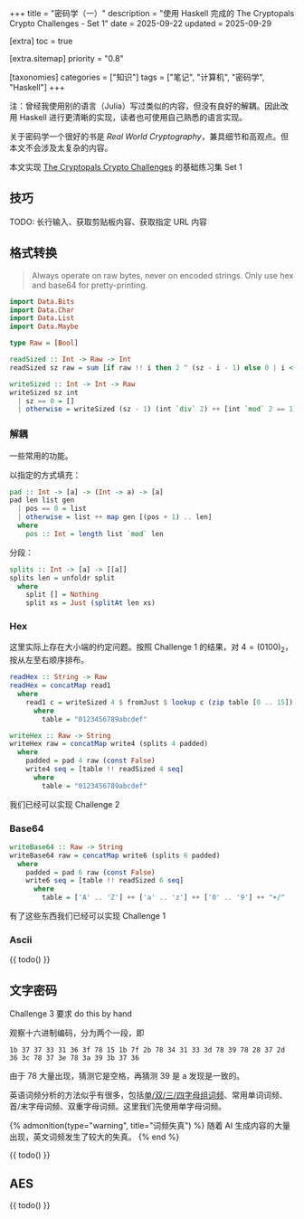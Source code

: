 +++
title = "密码学（一）"
description = "使用 Haskell 完成的 The Cryptopals Crypto Challenges - Set 1"
date = 2025-09-22
updated = 2025-09-29

[extra]
toc = true

[extra.sitemap]
priority = "0.8"

[taxonomies]
categories = ["知识"]
tags = ["笔记", "计算机", "密码学", "Haskell"]
+++

注：曾经我使用别的语言（Julia）写过类似的内容，但没有良好的解耦。因此改用 Haskell 进行更清晰的实现，读者也可使用自己熟悉的语言实现。

关于密码学一个很好的书是 *Real World Cryptography*，兼具细节和高观点。但本文不会涉及太复杂的内容。

本文实现 [The Cryptopals Crypto Challenges](https://cryptopals.com/) 的基础练习集 Set 1

## 技巧
TODO: 长行输入、获取剪贴板内容、获取指定 URL 内容

## 格式转换
> Always operate on raw bytes, never on encoded strings. Only use hex and base64 for pretty-printing.

```hs
import Data.Bits
import Data.Char
import Data.List
import Data.Maybe

type Raw = [Bool]

readSized :: Int -> Raw -> Int
readSized sz raw = sum [if raw !! i then 2 ^ (sz - i - 1) else 0 | i <- [0 .. sz - 1]]

writeSized :: Int -> Int -> Raw
writeSized sz int
  | sz == 0 = []
  | otherwise = writeSized (sz - 1) (int `div` 2) ++ [int `mod` 2 == 1]
```

### 解耦
一些常用的功能。

以指定的方式填充：
```hs
pad :: Int -> [a] -> (Int -> a) -> [a]
pad len list gen
  | pos == 0 = list
  | otherwise = list ++ map gen [(pos + 1) .. len]
  where
    pos :: Int = length list `mod` len
```

分段：
```hs
splits :: Int -> [a] -> [[a]]
splits len = unfoldr split
  where
    split [] = Nothing
    split xs = Just (splitAt len xs)
```

### Hex
这里实际上存在大小端的约定问题。按照 Challenge 1 的结果，对 $4=(0100)_2$，按从左至右顺序排布。

```hs
readHex :: String -> Raw
readHex = concatMap read1
  where
    read1 c = writeSized 4 $ fromJust $ lookup c (zip table [0 .. 15])
      where
        table = "0123456789abcdef"

writeHex :: Raw -> String
writeHex raw = concatMap write4 (splits 4 padded)
  where
    padded = pad 4 raw (const False)
    write4 seq = [table !! readSized 4 seq]
      where
        table = "0123456789abcdef"
```

我们已经可以实现 Challenge 2

### Base64
```hs
writeBase64 :: Raw -> String
writeBase64 raw = concatMap write6 (splits 6 padded)
  where
    padded = pad 6 raw (const False)
    write6 seq = [table !! readSized 6 seq]
      where
        table = ['A' .. 'Z'] ++ ['a' .. 'z'] ++ ['0' .. '9'] ++ "+/"
```

有了这些东西我们已经可以实现 Challenge 1

### Ascii
{{ todo() }}

## 文字密码
Challenge 3 要求 do this by hand

观察十六进制编码，分为两个一段，即
```plain
1b 37 37 33 31 36 3f 78 15 1b 7f 2b 78 34 31 33 3d 78 39 78 28 37 2d 36 3c 78 37 3e 78 3a 39 3b 37 36
```

由于 78 大量出现，猜测它是空格，再猜测 39 是 a 发现是一致的。

英语词频分析的方法似乎有很多，包括[单/双/三/四字母组词频](http://practicalcryptography.com/cryptanalysis/text-characterisation/quadgrams/)、常用单词词频、首/末字母词频、双重字母词频。这里我们先使用单字母词频。

{% admonition(type="warning", title="词频失真") %}
随着 AI 生成内容的大量出现，英文词频发生了较大的失真。
{% end %}

{{ todo() }}

## AES
{{ todo() }}
